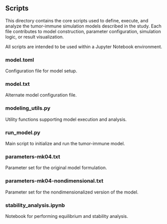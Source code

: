## Scripts

This directory contains the core scripts used to define, execute, and analyze the tumor-immune simulation models described in the study. Each file contributes to model construction, parameter configuration, simulation logic, or result visualization.

All scripts are intended to be used within a Jupyter Notebook environment.

### model.toml  
Configuration file for model setup.

### model.txt  
Alternate model configuration file.

### modeling_utils.py  
Utility functions supporting model execution and analysis.

### run_model.py  
Main script to initialize and run the tumor-immune model.

### parameters-mk04.txt  
Parameter set for the original model formulation.

### parameters-mk04-nondimensional.txt  
Parameter set for the nondimensionalized version of the model.

### stability_analysis.ipynb  
Notebook for performing equilibrium and stability analysis.

